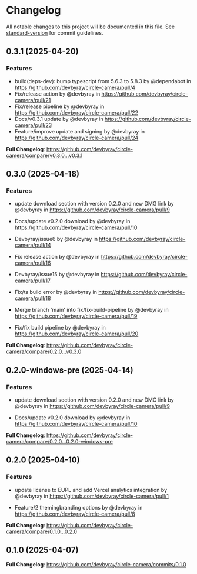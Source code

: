 # Changelog

All notable changes to this project will be documented in this file. See [standard-version](https://github.com/conventional-changelog/standard-version) for commit guidelines.

## 0.3.1 (2025-04-20)

### Features

* build(deps-dev): bump typescript from 5.6.3 to 5.8.3 by @dependabot in https://github.com/devbyray/circle-camera/pull/4
* Fix/release action by @devbyray in https://github.com/devbyray/circle-camera/pull/21
* Fix/release pipeline by @devbyray in https://github.com/devbyray/circle-camera/pull/22
* Docs/v0.3.1 update by @devbyray in https://github.com/devbyray/circle-camera/pull/23
* Feature/improve update and signing by @devbyray in https://github.com/devbyray/circle-camera/pull/24

**Full Changelog**: https://github.com/devbyray/circle-camera/compare/v0.3.0...v0.3.1

## 0.3.0 (2025-04-18)

### Features

* update download section with version 0.2.0 and new DMG link by @devbyray in https://github.com/devbyray/circle-camera/pull/9

* Docs/update v0.2.0 download by @devbyray in https://github.com/devbyray/circle-camera/pull/10
* Devbyray/issue6 by @devbyray in https://github.com/devbyray/circle-camera/pull/14
* Fix release action by @devbyray in https://github.com/devbyray/circle-camera/pull/16
* Devbyray/issue15 by @devbyray in https://github.com/devbyray/circle-camera/pull/17
* Fix/ts build error by @devbyray in https://github.com/devbyray/circle-camera/pull/18
* Merge branch 'main' into fix/fix-build-pipeline by @devbyray in https://github.com/devbyray/circle-camera/pull/19
* Fix/fix build pipeline by @devbyray in https://github.com/devbyray/circle-camera/pull/20

**Full Changelog**: https://github.com/devbyray/circle-camera/compare/0.2.0...v0.3.0

## 0.2.0-windows-pre (2025-04-14)

### Features

* update download section with version 0.2.0 and new DMG link by @devbyray in https://github.com/devbyray/circle-camera/pull/9

* Docs/update v0.2.0 download by @devbyray in https://github.com/devbyray/circle-camera/pull/10

**Full Changelog**: https://github.com/devbyray/circle-camera/compare/0.2.0...0.2.0-windows-pre

## 0.2.0 (2025-04-10)

### Features

* update license to EUPL and add Vercel analytics integration by @devbyray in https://github.com/devbyray/circle-camera/pull/1

* Feature/2 themingbranding options by @devbyray in https://github.com/devbyray/circle-camera/pull/8

**Full Changelog**: https://github.com/devbyray/circle-camera/compare/0.1.0...0.2.0

## 0.1.0 (2025-04-07)

**Full Changelog**: https://github.com/devbyray/circle-camera/commits/0.1.0
